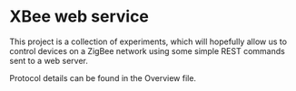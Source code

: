 # XBee web service

This project is a collection of experiments, which will hopefully allow us to
control devices on a ZigBee network using some simple REST commands sent to a
web server.

Protocol details can be found in the Overview file.
